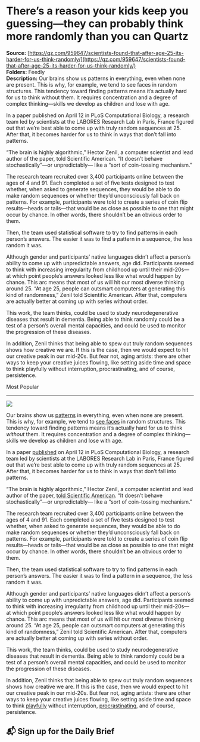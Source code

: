 # There’s a reason your kids keep you guessing—they can probably think more randomly than you can Quartz

**Source:** [https://qz.com/959647/scientists-found-that-after-age-25-its-harder-for-us-think-randomly/](https://qz.com/959647/scientists-found-that-after-age-25-its-harder-for-us-think-randomly/)  
**Folders:** Feedly  
**Description:** Our brains show us patterns in everything, even when none are present. This is why, for example, we tend to see faces in random structures. This tendency toward finding patterns means it’s actually hard for us to think without them. It requires concentration and a degree of complex thinking—skills we develop as children and lose with age.

In a paper published on April 12 in PLoS Computational Biology, a research team led by scientists at the LABORES Research Lab in Paris, France figured out that we’re best able to come up with truly random sequences at 25. After that, it becomes harder for us to think in ways that don’t fall into patterns.

“The brain is highly algorithmic,” Hector Zenil, a computer scientist and lead author of the paper, told Scientific American. “It doesn’t behave stochastically”—or unpredictably— like a “sort of coin-tossing mechanism.”

The research team recruited over 3,400 participants online between the ages of 4 and 91. Each completed a set of five tests designed to test whether, when asked to generate sequences, they would be able to do make random sequences or whether they’d unconsciously fall back on patterns. For example, participants were told to create a series of coin flip results—heads or tails—that would be as close as possible to one that might occur by chance. In other words, there shouldn’t be an obvious order to them.

Then, the team used statistical software to try to find patterns in each person’s answers. The easier it was to find a pattern in a sequence, the less random it was.

Although gender and participants’ native languages didn’t affect a person’s ability to come up with unpredictable answers, age did. Participants seemed to think with increasing irregularity from childhood up until their mid-20s—at which point people’s answers looked less like what would happen by chance. This arc means that most of us will hit our most diverse thinking around 25. “At age 25, people can outsmart computers at generating this kind of randomness,” Zenil told Scientific American. After that, computers are actually better at coming up with series without order.

This work, the team thinks, could be used to study neurodegenerative diseases that result in dementia. Being able to think randomly could be a test of a person’s overall mental capacities, and could be used to monitor the progression of these diseases.

In addition, Zenil thinks that being able to spew out truly random sequences shows how creative we are. If this is the case, then we would expect to hit our creative peak in our mid-20s. But fear not, aging artists: there are other ways to keep your creative juices flowing, like setting aside time and space to think playfully without interruption, procrastinating, and of course, persistence.

Most Popular


---

<div><div><div><picture><img src="https://qz.com/cdn-cgi/image/width=1024%2Cquality=85%2Cformat=auto/https://assets.qz.com/media/d2b44f1626d0d81ab8eb500a26f85750.jpg"></picture></div><p>Our brains show us <a href="https://www.scientificamerican.com/article/patternicity-finding-meaningful-patterns/">patterns</a> in everything, even when none are present. This is why, for example, we tend to <a href="https://twitter.com/FacesPics?ref_src=twsrc%5Egoogle%7Ctwcamp%5Eserp%7Ctwgr%5Eauthor">see faces</a> in random structures. This tendency toward finding patterns means it’s actually hard for us to think <em>without </em>them. It requires concentration and a degree of complex thinking—skills we develop as children and lose with age.</p></div><div><p>In a paper <a href="http://journals.plos.org/ploscompbiol/article?id=10.1371/journal.pcbi.1005408">published</a> on April 12 in PLoS Computational Biology, a research team led by scientists at the LABORES Research Lab in Paris, France figured out that we’re best able to come up with truly random sequences at 25. After that, it becomes harder for us to think in ways that don’t fall into patterns.</p></div><div><p>“The brain is highly algorithmic,” Hector Zenil, a computer scientist and lead author of the paper, <a href="https://www.scientificamerican.com/article/our-ability-to-keep-em-guessing-peaks-around-age-251/">told Scientific American</a>. “It doesn’t behave stochastically”—or unpredictably— like a “sort of coin-tossing mechanism.”</p></div><div><p>The research team recruited over 3,400 participants online between the ages of 4 and 91. Each completed a set of five tests designed to test whether, when asked to generate sequences, they would be able to do make random sequences or whether they’d unconsciously fall back on patterns. For example, participants were told to create a series of coin flip results—heads or tails—that would be as close as possible to one that might occur by chance. In other words, there shouldn’t be an obvious order to them.</p></div><div><p>Then, the team used statistical software to try to find patterns in each person’s answers. The easier it was to find a pattern in a sequence, the less random it was.</p></div><div><p>Although gender and participants’ native languages didn’t affect a person’s ability to come up with unpredictable answers, age did. Participants seemed to think with increasing irregularity from childhood up until their mid-20s—at which point people’s answers looked less like what would happen by chance. This arc means that most of us will hit our most diverse thinking around 25. “At age 25, people can outsmart computers at generating this kind of randomness,” Zenil told Scientific American. After that, computers are actually better at coming up with series without order.</p></div><div><p>This work, the team thinks, could be used to study neurodegenerative diseases that result in dementia. Being able to think randomly could be a test of a person’s overall mental capacities, and could be used to monitor the progression of these diseases.</p></div><div><p>In addition, Zenil thinks that being able to spew out truly random sequences shows how creative we are. If this is the case, then we would expect to hit our creative peak in our mid-20s. But fear not, aging artists: there are other ways to keep your creative juices flowing, like setting aside time and space to think <a href="https://qz.com/919351/the-perfect-conditions-for-creativity-according-to-monty-pythons-john-cleese">playfully</a> without interruption, <a href="https://qz.com/679259/to-boost-your-creativity-procrastinate">procrastinating</a>, and of course, persistence.</p></div><div><h2>📬 Sign up for the Daily Brief</h2></div></div>